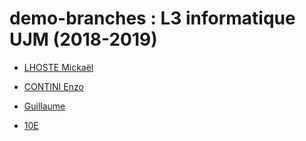 # demo-branches : L3 informatique UJM (2018-2019)

* [LHOSTE Mickaël](students/mlhoste.md "Mickaël LHOSTE, mlhoste pour les intimes...")

* [CONTINI Enzo](students/econtini.md "Enzo CONTINI, zizou pour les intimes...")

* [Guillaume](students/guillaume.md "")

* [10E](sudents/10E.md "le 10E")
